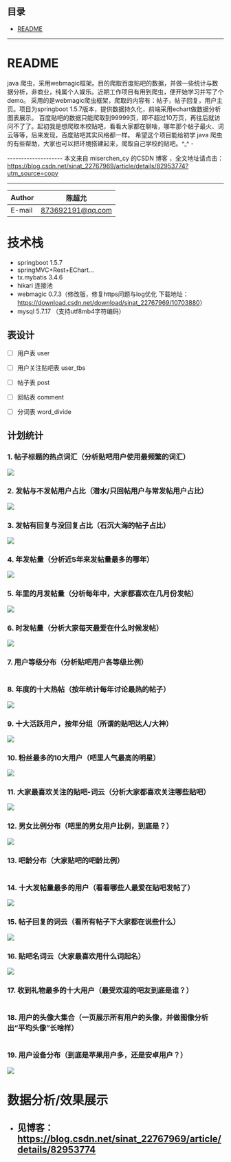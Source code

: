 ## 目录
* [README](#README)

****

README
===========================
java 爬虫，采用webmagic框架。目的爬取百度贴吧的数据，并做一些统计与数据分析，非商业，纯属个人娱乐。近期工作项目有用到爬虫，便开始学习并写了个demo。
采用的是webmagic爬虫框架，爬取的内容有：帖子，帖子回复，用户主页。项目为springboot 1.5.7版本，提供数据持久化，前端采用echart做数据分析图表展示。 
百度贴吧的数据只能爬取到99999页，即不超过10万页，再往后就访问不了了。起初我是想爬取本校贴吧，看看大家都在聊啥，哪年那个帖子最火、词云等等，后来发现，百度贴吧其实风格都一样。
希望这个项目能给初学 java 爬虫的有些帮助，大家也可以把环境搭建起来，爬取自己学校的贴吧。^_^ -

-------------------- 本文来自 miserchen_cy 的CSDN 博客 ，全文地址请点击：https://blog.csdn.net/sinat_22767969/article/details/82953774?utm_source=copy  

****
|Author|陈超允|
|---|---
|E-mail|873692191@qq.com

# 技术栈 

- springboot 1.5.7
- springMVC+Rest+EChart...
- tx.mybatis 3.4.6
- hikari 连接池
- webmagic 0.7.3（修改版，修复https问题与log优化 下载地址：<https://download.csdn.net/download/sinat_22767969/10703880>）
- mysql 5.7.17 （支持utf8mb4字符编码）

## 表设计

- [ ] 用户表 user

- [ ] 用户关注贴吧表 user_tbs

- [ ] 帖子表 post

- [ ] 回帖表 comment

- [ ] 分词表 word_divide


## **计划统计**

### 1. 帖子标题的热点词汇（分析贴吧用户使用最频繁的词汇）
![](https://img-blog.csdn.net/20181006212441788?watermark/2/text/aHR0cHM6Ly9ibG9nLmNzZG4ubmV0L3NpbmF0XzIyNzY3OTY5/font/5a6L5L2T/fontsize/400/fill/I0JBQkFCMA==/dissolve/70)

### 2. 发帖与不发帖用户占比（潜水/只回帖用户与常发帖用户占比）
![](https://img-blog.csdn.net/20181007141049293?watermark/2/text/aHR0cHM6Ly9ibG9nLmNzZG4ubmV0L3NpbmF0XzIyNzY3OTY5/font/5a6L5L2T/fontsize/400/fill/I0JBQkFCMA==/dissolve/70)
### 3. 发帖有回复与没回复占比（石沉大海的帖子占比）
![](https://img-blog.csdn.net/20181007141142738?watermark/2/text/aHR0cHM6Ly9ibG9nLmNzZG4ubmV0L3NpbmF0XzIyNzY3OTY5/font/5a6L5L2T/fontsize/400/fill/I0JBQkFCMA==/dissolve/70)
### 4. 年发帖量（分析近5年来发帖量最多的哪年）
![](https://img-blog.csdn.net/20181006213436893?watermark/2/text/aHR0cHM6Ly9ibG9nLmNzZG4ubmV0L3NpbmF0XzIyNzY3OTY5/font/5a6L5L2T/fontsize/400/fill/I0JBQkFCMA==/dissolve/70)
### 5. 年里的月发帖量（分析每年中，大家都喜欢在几月份发帖）
![](https://img-blog.csdn.net/20181006213652111?watermark/2/text/aHR0cHM6Ly9ibG9nLmNzZG4ubmV0L3NpbmF0XzIyNzY3OTY5/font/5a6L5L2T/fontsize/400/fill/I0JBQkFCMA==/dissolve/70)
### 6. 时发帖量（分析大家每天最爱在什么时候发帖）
![](https://img-blog.csdn.net/20181006213925664?watermark/2/text/aHR0cHM6Ly9ibG9nLmNzZG4ubmV0L3NpbmF0XzIyNzY3OTY5/font/5a6L5L2T/fontsize/400/fill/I0JBQkFCMA==/dissolve/70)
### 7. 用户等级分布（分析贴吧用户各等级比例）
![]()
### 8. 年度的十大热帖（按年统计每年讨论最热的帖子）
![](https://img-blog.csdn.net/20181006214114531?watermark/2/text/aHR0cHM6Ly9ibG9nLmNzZG4ubmV0L3NpbmF0XzIyNzY3OTY5/font/5a6L5L2T/fontsize/400/fill/I0JBQkFCMA==/dissolve/70)
### 9. 十大活跃用户，按年分组（所谓的贴吧达人/大神）
![](https://img-blog.csdn.net/20181006214418228?watermark/2/text/aHR0cHM6Ly9ibG9nLmNzZG4ubmV0L3NpbmF0XzIyNzY3OTY5/font/5a6L5L2T/fontsize/400/fill/I0JBQkFCMA==/dissolve/70)
### 10. 粉丝最多的10大用户（吧里人气最高的明星）
![](https://img-blog.csdn.net/20181006224326695?watermark/2/text/aHR0cHM6Ly9ibG9nLmNzZG4ubmV0L3NpbmF0XzIyNzY3OTY5/font/5a6L5L2T/fontsize/400/fill/I0JBQkFCMA==/dissolve/70)
### 11. 大家最喜欢关注的贴吧-词云（分析大家都喜欢关注哪些贴吧）
![](https://img-blog.csdn.net/20181006224553279?watermark/2/text/aHR0cHM6Ly9ibG9nLmNzZG4ubmV0L3NpbmF0XzIyNzY3OTY5/font/5a6L5L2T/fontsize/400/fill/I0JBQkFCMA==/dissolve/70)
### 12. 男女比例分布（吧里的男女用户比例，到底是？）
![](https://img-blog.csdn.net/201810071411210?watermark/2/text/aHR0cHM6Ly9ibG9nLmNzZG4ubmV0L3NpbmF0XzIyNzY3OTY5/font/5a6L5L2T/fontsize/400/fill/I0JBQkFCMA==/dissolve/70)
### 13. 吧龄分布（大家贴吧的吧龄比例）
![]()
### 14. 十大发帖量最多的用户（看看哪些人最爱在贴吧发帖了）
![](https://img-blog.csdn.net/20181006224705738?watermark/2/text/aHR0cHM6Ly9ibG9nLmNzZG4ubmV0L3NpbmF0XzIyNzY3OTY5/font/5a6L5L2T/fontsize/400/fill/I0JBQkFCMA==/dissolve/70)
### 15. 帖子回复的词云（看所有帖子下大家都在说些什么）
![](https://img-blog.csdn.net/20181006224754103?watermark/2/text/aHR0cHM6Ly9ibG9nLmNzZG4ubmV0L3NpbmF0XzIyNzY3OTY5/font/5a6L5L2T/fontsize/400/fill/I0JBQkFCMA==/dissolve/70)
### 16. 贴吧名词云（大家最喜欢用什么词起名）
![](https://img-blog.csdn.net/20181006224944943?watermark/2/text/aHR0cHM6Ly9ibG9nLmNzZG4ubmV0L3NpbmF0XzIyNzY3OTY5/font/5a6L5L2T/fontsize/400/fill/I0JBQkFCMA==/dissolve/70)
### 17. 收到礼物最多的十大用户（最受欢迎的吧友到底是谁？）
![]()
### 18. 用户的头像大集合（一页展示所有用户的头像，并做图像分析出“平均头像”长啥样）
![]()
### 19. 用户设备分布（到底是苹果用户多，还是安卓用户？）
![](https://img-blog.csdn.net/20181007141242823?watermark/2/text/aHR0cHM6Ly9ibG9nLmNzZG4ubmV0L3NpbmF0XzIyNzY3OTY5/font/5a6L5L2T/fontsize/400/fill/I0JBQkFCMA==/dissolve/70)

# 数据分析/效果展示

- ## 见博客：https://blog.csdn.net/sinat_22767969/article/details/82953774
